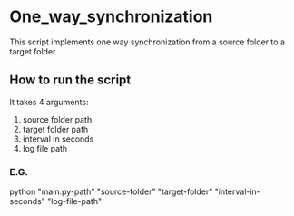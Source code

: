 # One_way_synchronization
This script implements one way synchronization from a source folder to a target folder.

## How to run the script
It takes 4 arguments:

1. source folder path
2. target folder path
3. interval in seconds
4. log file path

### E.G.
python "main.py-path" "source-folder" "target-folder" "interval-in-seconds" "log-file-path"
